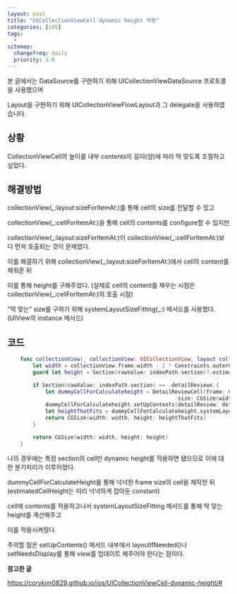 ```yaml
---
layout: post
title: "UICollectionViewCell dynamic height 적용"
categories: [iOS]
tags: 
  - 
sitemap:
  changefreq: daily
  priority: 1.0
---
```




본 글에서는 DataSource를 구현하기 위해 UICollectionViewDataSource 프로토콜을 사용했으며

Layout을 구현하기 위해 UICollectionViewFlowLayout과 그 delegate을 사용하였습니다.



## 상황

CollectionViewCell의 높이를 내부 contents의 길이(양)에 따라 딱 맞도록 조절하고 싶었다.



## 해결방법

collectionView(_:layout:sizeForItemAt:)를 통해 cell의 size를 전달할 수 있고

collectionView(_:cellForItemAt:)을 통해 cell의 contents를 configure할 수 있지만

collectionView(\_:layout:sizeForItemAt:)이 collectionView(\_:cellForItemAt:)보다 먼저 호출되는 것이 문제였다.

이를 해결하기 위해 collectionView(_:layout:sizeForItemAt:)에서 cell의 content를 채워준 뒤

이를 통해 height를 구해주었다. (실제로 cell의 content를 채우는 시점은 collectionView(_:cellForItemAt:)의 호출 시점)

"딱 맞는" size를 구하기 위해 systemLayoutSizeFitting(_:) 메서드를 사용했다. (UIView의 instance 메서드)



## 코드

```swift
    func collectionView(_ collectionView: UICollectionView, layout collectionViewLayout: UICollectionViewLayout, sizeForItemAt indexPath: IndexPath) -> CGSize {
        let width = collectionView.frame.width - 2 * Constraints.outerCollectionViewInset
        guard let height = Section(rawValue: indexPath.section)?.estimatedCellHeight else { return .zero }

        if Section(rawValue: indexPath.section) == .detailReviews {
            let dummyCellForCalculateheight = DetailReviewCell(frame: CGRect(origin: CGPoint(x: 0, y: 0),
                                                      size: CGSize(width: width, height: height)))
            dummyCellForCalculateheight.setUpContents(detailReview: detailReviewViewModel.detailReviews[indexPath.row])
            let heightThatFits = dummyCellForCalculateheight.systemLayoutSizeFitting(CGSize(width: width, height: height)).height
            return CGSize(width: width, height: heightThatFits)
        }

        return CGSize(width: width, height: height)
    }
```



나의 경우에는 특정 section의 cell만 dynamic height를 적용하면 됐으므로 이에 대한 분기처리가 이루어졌다.

dummyCellForCalculateHeight를 통해 넉넉한 frame size의 cell을 제작한 뒤 (estimatedCellHeight는 미리 넉넉하게 잡아둔 constant)

cell에 contents를 적용하고나서 systemLayoutSizeFitting 메서드를 통해 딱 맞는 height를 계산해주고

이를 적용시켜줬다.



주의할 점은 setUpContents() 메서드 내부에서 layoutIfNeeded()나 setNeedsDisplay를 통해 view를 업데이트 해주어야 한다는 점이다.





**참고한 글**

https://corykim0829.github.io/ios/UICollectionViewCell-dynamic-height/#